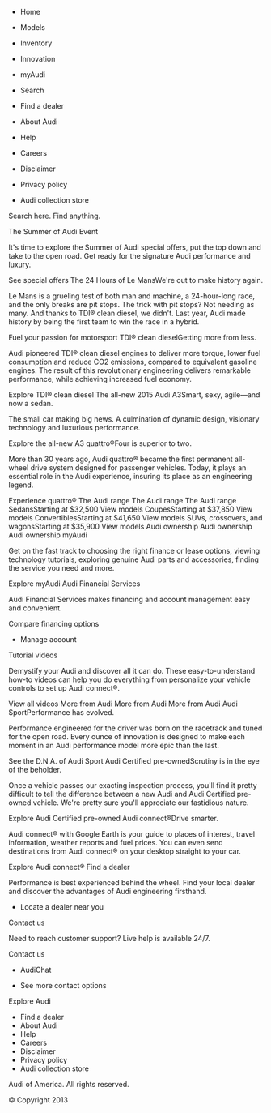 *   Home
*   Models
*   Inventory
*   Innovation
*   myAudi
*   Search

*   Find a dealer
*   About Audi
*   Help
*   Careers
*   Disclaimer
*   Privacy policy
*   Audi collection store

Search here. Find anything.

The Summer of Audi Event

It's time to explore the Summer of Audi special offers, put the top down and take to the open road. Get ready for the signature Audi performance and luxury.

See special offers The 24 Hours of Le MansWe're out to make history again.

Le Mans is a grueling test of both man and machine, a 24-hour-long race, and the only breaks are pit stops. The trick with pit stops? Not needing as many. And thanks to TDI® clean diesel, we didn't. Last year, Audi made history by being the first team to win the race in a hybrid.

Fuel your passion for motorsport TDI® clean dieselGetting more from less.

Audi pioneered TDI® clean diesel engines to deliver more torque, lower fuel consumption and reduce CO2 emissions, compared to equivalent gasoline engines. The result of this revolutionary engineering delivers remarkable performance, while achieving increased fuel economy.

Explore TDI® clean diesel The all-new 2015 Audi A3Smart, sexy, agile—and now a sedan.

The small car making big news. A culmination of dynamic design, visionary technology and luxurious performance.

Explore the all-new A3 quattro®Four is superior to two.

More than 30 years ago, Audi quattro® became the first permanent all-wheel drive system designed for passenger vehicles. Today, it plays an essential role in the Audi experience, insuring its place as an engineering legend.  

Experience quattro® The Audi range The Audi range The Audi range SedansStarting at $32,500 View models CoupesStarting at $37,850 View models ConvertiblesStarting at $41,650 View models SUVs, crossovers, and wagonsStarting at $35,900 View models Audi ownership Audi ownership Audi ownership myAudi

Get on the fast track to choosing the right finance or lease options, viewing technology tutorials, exploring genuine Audi parts and accessories, finding the service you need and more.

Explore myAudi Audi Financial Services

Audi Financial Services makes financing and account management easy and convenient.

Compare financing options

*   Manage account

Tutorial videos

Demystify your Audi and discover all it can do. These easy-to-understand how-to videos can help you do everything from personalize your vehicle controls to set up Audi connect®.

View all videos More from Audi More from Audi More from Audi Audi SportPerformance has evolved.

Performance engineered for the driver was born on the racetrack and tuned for the open road. Every ounce of innovation is designed to make each moment in an Audi performance model more epic than the last.

See the D.N.A. of Audi Sport Audi Certified pre-ownedScrutiny is in the eye of the beholder.

Once a vehicle passes our exacting inspection process, you'll find it pretty difficult to tell the difference between a new Audi and Audi Certified pre-owned vehicle. We're pretty sure you'll appreciate our fastidious nature.

Explore Audi Certified pre-owned Audi connect®Drive smarter.

Audi connect® with Google Earth is your guide to places of interest, travel information, weather reports and fuel prices. You can even send destinations from Audi connect® on your desktop straight to your car.

Explore Audi connect® Find a dealer

Performance is best experienced behind the wheel. Find your local dealer and discover the advantages of Audi engineering firsthand.

*   Locate a dealer near you

Contact us

Need to reach customer support? Live help is available 24/7.

Contact us

*   AudiChat

*   See more contact options

Explore Audi

*   Find a dealer
*   About Audi
*   Help
*   Careers
*   Disclaimer
*   Privacy policy
*   Audi collection store

Audi of America. All rights reserved.

© Copyright 2013